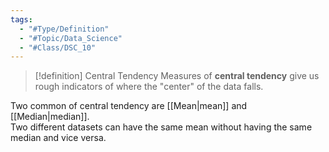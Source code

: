 ```yaml
---
tags:
  - "#Type/Definition"
  - "#Topic/Data_Science"
  - "#Class/DSC_10"
---
```


> [!definition] Central Tendency
> Measures of **central tendency** give us rough indicators of where the "center" of the data falls.

Two common of central tendency are [[Mean|mean]] and [[Median|median]].  
Two different datasets can have the same mean without having the same median and vice versa.  